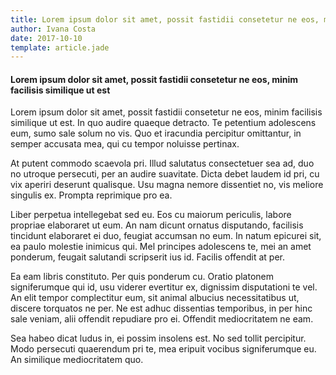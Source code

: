 ```yaml
---
title: Lorem ipsum dolor sit amet, possit fastidii consetetur ne eos, minim facilisis similique ut est
author: Ivana Costa
date: 2017-10-10
template: article.jade
---
```


#### Lorem ipsum dolor sit amet, possit fastidii consetetur ne eos, minim facilisis similique ut est

Lorem ipsum dolor sit amet, possit fastidii consetetur ne eos, minim facilisis similique ut est. In quo audire quaeque detracto. Te petentium adolescens eum, sumo sale solum no vis. Quo et iracundia percipitur omittantur, in semper accusata mea, qui cu tempor noluisse pertinax.

At putent commodo scaevola pri. Illud salutatus consectetuer sea ad, duo no utroque persecuti, per an audire suavitate. Dicta debet laudem id pri, cu vix aperiri deserunt qualisque. Usu magna nemore dissentiet no, vis meliore singulis ex. Prompta reprimique pro ea.

Liber perpetua intellegebat sed eu. Eos cu maiorum periculis, labore propriae elaboraret ut eum. An nam dicunt ornatus disputando, facilisis tincidunt elaboraret ei duo, feugiat accumsan no eum. In natum epicurei sit, ea paulo molestie inimicus qui. Mel principes adolescens te, mei an amet ponderum, feugait salutandi scripserit ius id. Facilis offendit at per.

Ea eam libris constituto. Per quis ponderum cu. Oratio platonem signiferumque qui id, usu viderer evertitur ex, dignissim disputationi te vel. An elit tempor complectitur eum, sit animal albucius necessitatibus ut, discere torquatos ne per. Ne est adhuc dissentias temporibus, in per hinc sale veniam, alii offendit repudiare pro ei. Offendit mediocritatem ne eam.

Sea habeo dicat ludus in, ei possim insolens est. No sed tollit percipitur. Modo persecuti quaerendum pri te, mea eripuit vocibus signiferumque eu. An similique mediocritatem quo.

